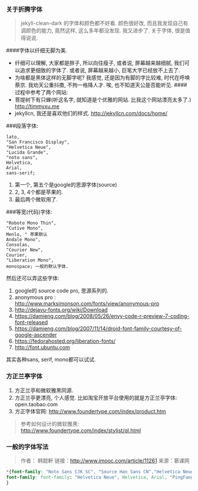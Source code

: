 ### 关于折腾字体
> jekyll-clean-dark 的字体和颜色都不好看. 颜色很好改, 而且我发现自己有调颜色的能力, 竟然这样, 这么多年都没发现. 我又进步了. 关于字体, 很是值得说说.

####字体以纤细无脚为美.
- 纤细可以理解, 大家都是胖子, 所以向往瘦子, 或者说, 屏幕越来越细腻, 我们可以追求更细致的字体了. 或者说, 屏幕越来越小, 巨笔大字已经放不上去了.
- 为啥都是黑体这样的无脚字呢? 我感觉, 还是因为有脚的字比较难, 时代在呼唤蔡京. 我劝天公重抖擞, 不拘一格降人才. 唉, 也不知道天公是否能听见.
####过程中参考了两个网站:
- 菩提树下有只蝉(听这名字, 就知道是个优雅的网站. 比我这个网站漂亮太多了.) http://timmyxu.me
- jekyllcn, 我还是喜欢他们的样式. http://jekyllcn.com/docs/home/

###段落字体:

    lato,
    "San Francisco Display",
    "Helvetica Neue",
    "Lucida Grande",
    "noto sans",
    Helvetica,
    Arial,
    sans-serif;
1. 第一个, 第五个是google的思源字体(source)
2. 2, 3, 4个都是苹果的.
3. 最后两个微软用了.

###等宽(代码)字体:

    "Roboto Mono Thin",
    "Cutive Mono",
    Menlo, " 苹果默认
    Andale Mono",
    Consolas,
    "Courier New",
    Courier,
    "Liberation Mono",
    monospace; 一般的默认字体.
然后还可以弄这些字体:
1. google的 source code pro, 思源系列的.
2. anonymous pro : http://www.marksimonson.com/fonts/view/anonymous-pro
3. http://dejavu-fonts.org/wiki/Download
4. https://damieng.com/blog/2008/05/26/envy-code-r-preview-7-coding-font-released
5. https://damieng.com/blog/2007/11/14/droid-font-family-courtesy-of-google-ascender
6. https://fedorahosted.org/liberation-fonts/
7. http://font.ubuntu.com

其实各种sans, serif, mono都可以试试.

### 方正兰亭字体

1. 方正兰亭和微软雅黑同源.
2. 方正兰亭更漂亮, 个人感觉. 比如淘宝开放平台使用的就是方正兰亭字体: open.taobao.com
3. 方正字体官网: http://www.foundertype.com/index/product.htm

> 参考如何设计的微软雅黑: http://www.foundertype.com/index/stylist/ql.html

### 一般的字体写法

> 作者： 韩懿軒 链接：http://www.imooc.com/article/11261 来源：慕课网

```css
*{font-family: "Noto Sans CJK SC", "Source Han Sans CN","Helvetica Neue", 'San Francisco Display', 'Source Han Sans',"Microsoft YaHei", "Founder Lanting Black", "Myriad Set Pro", Helvetica, 'Lucida Grande', 'noto sans', Droidsansfallback, "Droid Sans", Dengxian, Segoe, Arial, sans-serif;
font-family: font-family: "Helvetica Neue", Helvetica, Arial, "PingFang SC", "Hiragino Sans GB", "Heiti SC", "Microsoft YaHei", "WenQuanYi Micro Hei", sans-serif;
}
```

